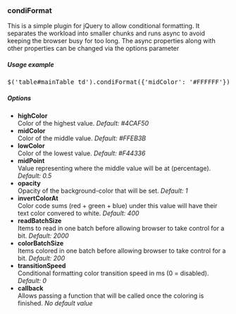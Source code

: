 <h3>condiFormat</h3>

This is a simple plugin for jQuery to allow conditional formatting. 
It separates the workload into smaller chunks and runs async to avoid keeping the browser busy for too long. 
The async properties along with other properties can be changed via the options parameter

<h5>Usage example</h5>
<pre>$('table#mainTable td').condiFormat({'midColor': '#FFFFFF'});</pre>

<h5>Options</h5>
<ul>
<li><b>highColor</b><br>Color of the highest value. <i>Default: #4CAF50</i></li>
<li><b>midColor</b><br>Color of the middle value. <i>Default: #FFEB3B</i></li>
<li><b>lowColor</b><br>Color of the lowest value. <i>Default: #F44336</i></li>
<li><b>midPoint</b><br>Value representing where the middle value will be at (percentage). <i>Default: 0.5</i></li>
<li><b>opacity</b><br>Opacity of the background-color that will be set. <i>Default: 1</i></li>
<li><b>invertColorAt</b><br>Color code sums (red + green + blue) under this value will have their text color convered to white. <i>Default: 400</i></li>
<li><b>readBatchSize</b><br>Items to read in one batch before allowing browser to take control for a bit. <i>Default: 2000</i></li>
<li><b>colorBatchSize</b><br>Items colored in one batch before allowing browser to take control for a bit. <i>Default: 200</i></li>
<li><b>transitionSpeed</b><br>Conditional formatting color transition speed in ms (0 = disabled). <i>Default: 0</i></li>
<li><b>callback</b><br>Allows passing a function that will be called once the coloring is finished. <i>No default value</i></li>
